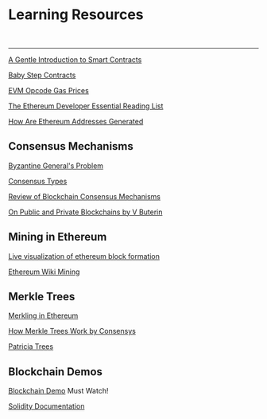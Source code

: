 # Learning Resources

<br />

<hr />

[A Gentle Introduction to Smart Contracts](https://bitsonblocks.net/2016/02/01/a-gentle-introduction-to-smart-contracts/ "Article overview")

[Baby Step Contracts](https://github.com/fivedogit/solidity-baby-steps/tree/master/contracts "Baby Steps")

[EVM Opcode Gas Prices](https://github.com/Blockchain-for-Developers/evm-opcode-gas-costs/blob/master/opcode-gas-costs_EIP-150_revision-1e18248_2017-04-12.csv "ETH Yellow Paper")

[The Ethereum Developer Essential Reading List](https://medium.com/blockchannel/the-ethereum-developer-essential-reading-list-4fe5d788b294 "Essentials")

[How Are Ethereum Addresses Generated](https://ethereum.stackexchange.com/questions/3542/how-are-ethereum-addresses-generated "How Are Ethereum Addresses Generated")


## Consensus Mechanisms

[Byzantine General's Problem](https://en.wikipedia.org/wiki/Byzantine_fault_tolerance#Byzantine_Generals'_Problem "Byzantine Generals")

[Consensus Types](https://mastanbtc.github.io/blockchainnotes/consensustypes/ "Types of Consensus")

[Review of Blockchain Consensus Mechanisms](https://blog.wavesplatform.com/review-of-blockchain-consensus-mechanisms-f575afae38f2 "Consensus Reviews")

[On Public and Private Blockchains by V Buterin](https://blog.ethereum.org/2015/08/07/on-public-and-private-blockchains/ "Public vs Private Blockchains")

## Mining in Ethereum

[Live visualization of ethereum block formation](http://ethviewer.live/ "ETH viewer live")

[Ethereum Wiki Mining](https://github.com/ethereum/wiki/wiki/Mining "ETH Mining")

## Merkle Trees

[Merkling in Ethereum](https://blog.ethereum.org/2015/11/15/merkling-in-ethereum/ "By Vitalik Buterin")

[How Merkle Trees Work by Consensys](https://media.consensys.net/ever-wonder-how-merkle-trees-work-c2f8b7100ed3 "By Consensys")

[Patricia Trees](https://github.com/ethereum/wiki/wiki/Patricia-Tree "Specific to Ethereum")

## Blockchain Demos

[Blockchain Demo](https://anders.com/blockchain/ "Very good demo") Must Watch!

[Solidity Documentation](https://solidity.readthedocs.io/en/develop/introduction-to-smart-contracts.html#blockchain-basics "Blockchain Basics")

